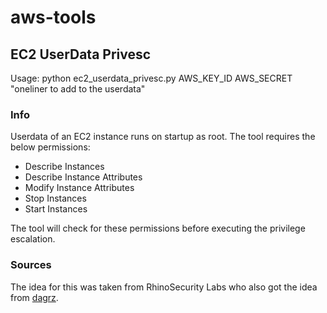 # aws-tools

## EC2 UserData Privesc
Usage: python ec2_userdata_privesc.py AWS_KEY_ID AWS_SECRET "oneliner to add to the userdata"

### Info
Userdata of an EC2 instance runs on startup as root. The tool requires the below permissions:
* Describe Instances
* Describe Instance Attributes
* Modify Instance Attributes
* Stop Instances
* Start Instances

The tool will check for these permissions before executing the privilege escalation.

### Sources
The idea for this was taken from RhinoSecurity Labs who also got the idea from [dagrz](https://github.com/dagrz/aws_pwn/blob/master/elevation/bouncy_bouncy_cloudy_cloud.py).